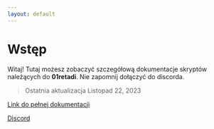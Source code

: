 ```yaml
---
layout: default
---
```

# Wstęp
Witaj! Tutaj możesz zobaczyć szczegółową dokumentacje skryptów należących do **01retadi**. Nie zapomnij dołączyć do discorda.

> Ostatnia aktualizacja Listopad 22, 2023

[Link do pełnej dokumentacji](./another-page.md)

[Discord](https://discord.gg/carism)